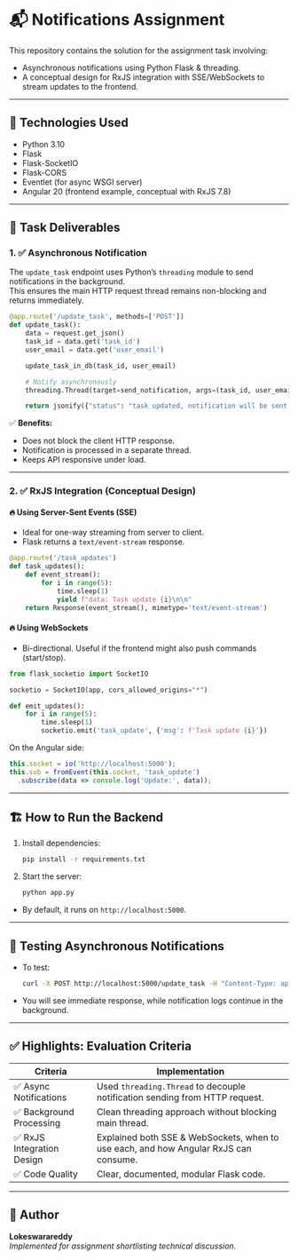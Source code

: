 
# 📬 Notifications Assignment

This repository contains the solution for the assignment task involving:

- Asynchronous notifications using Python Flask & threading.
- A conceptual design for RxJS integration with SSE/WebSockets to stream updates to the frontend.

---

## 🚀 Technologies Used

- Python 3.10
- Flask
- Flask-SocketIO
- Flask-CORS
- Eventlet (for async WSGI server)
- Angular 20 (frontend example, conceptual with RxJS 7.8)

---

## 📝 Task Deliverables

### 1. ✅ Asynchronous Notification

The `update_task` endpoint uses Python’s `threading` module to send notifications in the background.  
This ensures the main HTTP request thread remains non-blocking and returns immediately.

```python
@app.route('/update_task', methods=['POST'])
def update_task():
    data = request.get_json()
    task_id = data.get('task_id')
    user_email = data.get('user_email')

    update_task_in_db(task_id, user_email)

    # Notify asynchronously
    threading.Thread(target=send_notification, args=(task_id, user_email)).start()

    return jsonify({"status": "task updated, notification will be sent asynchronously"})
```

✅ **Benefits:**
- Does not block the client HTTP response.
- Notification is processed in a separate thread.
- Keeps API responsive under load.

---

### 2. ✅ RxJS Integration (Conceptual Design)

#### 🔥 Using Server-Sent Events (SSE)
- Ideal for one-way streaming from server to client.
- Flask returns a `text/event-stream` response.

```python
@app.route('/task_updates')
def task_updates():
    def event_stream():
        for i in range(5):
            time.sleep(1)
            yield f"data: Task update {i}\n\n"
    return Response(event_stream(), mimetype='text/event-stream')
```

#### 🔥 Using WebSockets
- Bi-directional. Useful if the frontend might also push commands (start/stop).

```python
from flask_socketio import SocketIO

socketio = SocketIO(app, cors_allowed_origins="*")

def emit_updates():
    for i in range(5):
        time.sleep(1)
        socketio.emit('task_update', {'msg': f'Task update {i}'})
```

On the Angular side:
```typescript
this.socket = io('http://localhost:5000');
this.sub = fromEvent(this.socket, 'task_update')
  .subscribe(data => console.log('Update:', data));
```

---

## 🏗️ How to Run the Backend

1. Install dependencies:

    ```bash
    pip install -r requirements.txt
    ```

2. Start the server:

    ```bash
    python app.py
    ```

- By default, it runs on `http://localhost:5000`.

---

## 🚀 Testing Asynchronous Notifications

- To test:
    ```bash
    curl -X POST http://localhost:5000/update_task -H "Content-Type: application/json" -d '{"task_id": "123", "user_email": "test@example.com"}'
    ```

- You will see immediate response, while notification logs continue in the background.

---

## ✅ Highlights: Evaluation Criteria

| Criteria                                        | Implementation                          |
|--------------------------------------------------|----------------------------------------|
| ✅ Async Notifications                          | Used `threading.Thread` to decouple notification sending from HTTP request. |
| ✅ Background Processing                        | Clean threading approach without blocking main thread. |
| ✅ RxJS Integration Design                      | Explained both SSE & WebSockets, when to use each, and how Angular RxJS can consume. |
| ✅ Code Quality                                 | Clear, documented, modular Flask code. |

---

## 📝 Author

**Lokeswarareddy**  
_Implemented for assignment shortlisting technical discussion._
